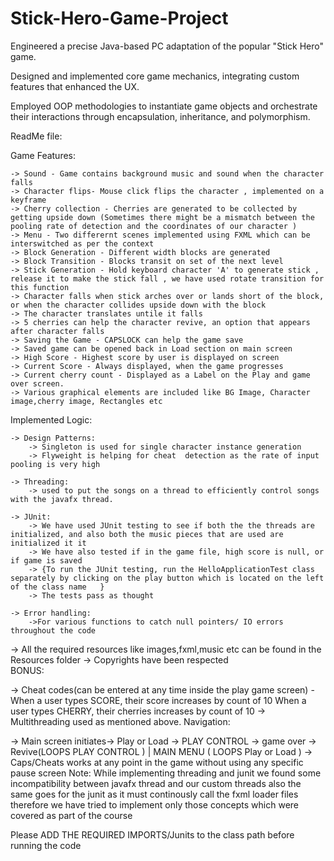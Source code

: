 # Stick-Hero-Game-Project

Engineered a precise Java-based PC adaptation of the popular "Stick Hero" game.

Designed and implemented core game mechanics, integrating custom features that enhanced the UX.

Employed OOP methodologies to instantiate game objects and orchestrate their interactions through encapsulation, inheritance, and polymorphism.

ReadMe file:

Game Features:

    -> Sound - Game contains background music and sound when the character falls
    -> Character flips- Mouse click flips the character , implemented on a keyframe
    -> Cherry collection - Cherries are generated to be collected by getting upside down (Sometimes there might be a mismatch between the pooling rate of detection and the coordinates of our character )
    -> Menu - Two differernt scenes implemented using FXML which can be interswitched as per the context 
    -> Block Generation - Different width blocks are generated
    -> Block Transition - Blocks transit on set of the next level
    -> Stick Generation - Hold keyboard character 'A' to generate stick , release it to make the stick fall , we have used rotate transition for this function 
    -> Character falls when stick arches over or lands short of the block, or when the character collides upside down with the block
    -> The character translates untile it falls
    -> 5 cherries can help the character revive, an option that appears after character falls
    -> Saving the Game - CAPSLOCK can help the game save
    -> Saved game can be opened back in Load section on main screen
    -> High Score - Highest score by user is displayed on screen
    -> Current Score - Always displayed, when the game progresses
    -> Current cherry count - Displayed as a Label on the Play and game over screen.
    -> Various graphical elements are included like BG Image, Character image,cherry image, Rectangles etc 
Implemented Logic:

    -> Design Patterns:
        -> Singleton is used for single character instance generation 
        -> Flyweight is helping for cheat  detection as the rate of input pooling is very high 

    -> Threading:
        -> used to put the songs on a thread to efficiently control songs with the javafx thread.
    
    -> JUnit:
        -> We have used JUnit testing to see if both the the threads are initialized, and also both the music pieces that are used are initialized it it
        -> We have also tested if in the game file, high score is null, or if game is saved
        -> {To run the JUnit testing, run the HelloApplicationTest class separately by clicking on the play button which is located on the left of the class name   }
        -> The tests pass as thought
    
    -> Error handling:
        ->For various functions to catch null pointers/ IO errors throughout the code
	
-> All the required resources like images,fxml,music etc can be found in the Resources folder 
-> Copyrights have been respected 		
BONUS:

-> Cheat codes(can be entered at any time inside the play game screen) -    When a user types SCORE, their score increases by count of 10 
    When a user types CHERRY, their cherries increases by count of 10
-> Multithreading used as mentioned above.
Navigation:

-> Main screen initiates-> Play or Load -> PLAY CONTROL -> game over -> Revive(LOOPS PLAY CONTROL ) | MAIN MENU ( LOOPS Play or Load ) 
-> Caps/Cheats works at any point in the game without using any specific pause screen 
Note: While implementing threading and junit we found some incompatibility between javafx thread and our custom threads also the same goes for the junit as it must continously call the fxml loader files therefore we have tried to implement only those concepts which were covered as part of the course

Please ADD THE REQUIRED IMPORTS/Junits to the class path before running the code

